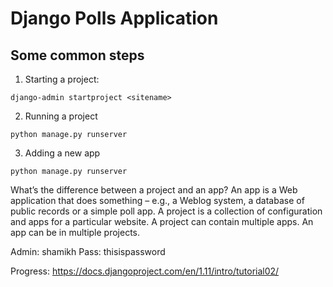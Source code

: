# Django Polls Application


## Some common steps

1. Starting a project:
 ````
 django-admin startproject <sitename>
 ````
 2. Running a project
 ````
 python manage.py runserver
 ````
 3. Adding a new app
 ````
 python manage.py runserver
 ````
 What’s the difference between a project and an app? An app is a Web application that does something – e.g., a Weblog
 system, a database of public records or a simple poll app. A project is a collection of configuration and apps for a
 particular website. A project can contain multiple apps. An app can be in multiple projects.



Admin: shamikh
Pass: thisispassword


Progress: https://docs.djangoproject.com/en/1.11/intro/tutorial02/